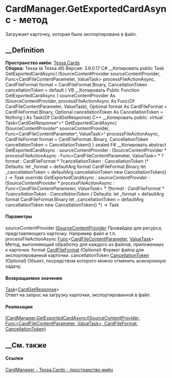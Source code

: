 # CardManager.GetExportedCardAsync - метод
Загружает карточку, которая была экспортирована в файл.
##  __Definition
 **Пространство имён:** [Tessa.Cards](N_Tessa_Cards.htm)  
 **Сборка:** Tessa (в Tessa.dll) Версия: 3.6.0.17
C# __Копировать
     public Task<CardGetResponse> GetExportedCardAsync(
    	ISourceContentProvider sourceContentProvider,
    	Func<CardFileContentParameter, ValueTask> processFileActionAsync,
    	CardFileFormat format = CardFileFormat.Binary,
    	CancellationToken cancellationToken = default
    )
VB __Копировать
     Public Function GetExportedCardAsync ( 
    	sourceContentProvider As ISourceContentProvider,
    	processFileActionAsync As Func(Of CardFileContentParameter, ValueTask),
    	Optional format As CardFileFormat = CardFileFormat.Binary,
    	Optional cancellationToken As CancellationToken = Nothing
    ) As Task(Of CardGetResponse)
C++ __Копировать
     public:
    virtual Task<CardGetResponse^>^ GetExportedCardAsync(
    	ISourceContentProvider^ sourceContentProvider, 
    	Func<CardFileContentParameter^, ValueTask>^ processFileActionAsync, 
    	CardFileFormat format = CardFileFormat::Binary, 
    	CancellationToken cancellationToken = CancellationToken()
    ) sealed
F# __Копировать
     abstract GetExportedCardAsync : 
            sourceContentProvider : ISourceContentProvider * 
            processFileActionAsync : Func<CardFileContentParameter, ValueTask> * 
            ?format : CardFileFormat * 
            ?cancellationToken : CancellationToken 
    (* Defaults:
            let _format = defaultArg format CardFileFormat.Binary
            let _cancellationToken = defaultArg cancellationToken new CancellationToken()
    *)
    -> Task<CardGetResponse> 
    override GetExportedCardAsync : 
            sourceContentProvider : ISourceContentProvider * 
            processFileActionAsync : Func<CardFileContentParameter, ValueTask> * 
            ?format : CardFileFormat * 
            ?cancellationToken : CancellationToken 
    (* Defaults:
            let _format = defaultArg format CardFileFormat.Binary
            let _cancellationToken = defaultArg cancellationToken new CancellationToken()
    *)
    -> Task<CardGetResponse> 
#### Параметры
sourceContentProvider
[ISourceContentProvider](T_Tessa_Platform_SourceProviders_ISourceContentProvider.htm)
     Провайдер для ресурса, представляющего карточку. Например файл и т.п. 
processFileActionAsync
[Func](https://learn.microsoft.com/dotnet/api/system.func-2)<[CardFileContentParameter](T_Tessa_Cards_CardFileContentParameter.htm),
[ValueTask](https://learn.microsoft.com/dotnet/api/system.threading.tasks.valuetask)>
    Метод, выполняющий обработку для каждого из файлов, приложенных к карточке.
format [CardFileFormat](T_Tessa_Cards_CardFileFormat.htm) (Optional)
    Формат файла для экспортированной карточки.
cancellationToken
[CancellationToken](https://learn.microsoft.com/dotnet/api/system.threading.cancellationtoken)
(Optional)
    Объект, посредством которого можно отменить асинхронную задачу.
#### Возвращаемое значение
[Task](https://learn.microsoft.com/dotnet/api/system.threading.tasks.task-1)<[CardGetResponse](T_Tessa_Cards_CardGetResponse.htm)>  
Ответ на запрос на загрузку карточки, экспортированной в файл.
#### Реализации
[ICardManager.GetExportedCardAsync(ISourceContentProvider,
Func<CardFileContentParameter, ValueTask>, CardFileFormat,
CancellationToken)](M_Tessa_Cards_ICardManager_GetExportedCardAsync.htm)  
##  __См. также
#### Ссылки
[CardManager - ](T_Tessa_Cards_CardManager.htm)
[Tessa.Cards - пространство имён](N_Tessa_Cards.htm)

